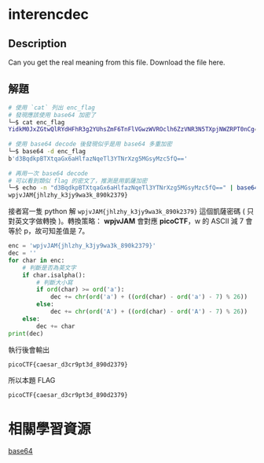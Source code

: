 # interencdec

## Description
Can you get the real meaning from this file. Download the file here. 

## 解題
```bash
# 使用 `cat` 列出 enc_flag
# 發現應該使用 base64 加密了
└─$ cat enc_flag 
YidkM0JxZGtwQlRYdHFhR3g2YUhsZmF6TnFlVGwzWVROclh6ZzVNR3N5TXpjNWZRPT0nCg==
                                                                           
# 使用 base64 decode 後發現似乎是用 base64 多重加密
└─$ base64 -d enc_flag
b'd3BqdkpBTXtqaGx6aHlfazNqeTl3YTNrXzg5MGsyMzc5fQ=='
                                                                           
# 再用一次 base64 decode
# 可以看到類似 flag 的密文了，推測是用凱薩加密
└─$ echo -n "d3BqdkpBTXtqaGx6aHlfazNqeTl3YTNrXzg5MGsyMzc5fQ==" | base64 -d
wpjvJAM{jhlzhy_k3jy9wa3k_890k2379}
```

接者寫一隻 python 解 `wpjvJAM{jhlzhy_k3jy9wa3k_890k2379}` 這個凱薩密碼 ( 只對英文字做轉換 )。轉換策略：
**wpjvJAM** 會對應 **picoCTF**，w 的 ASCII 減 7 會等於 p，故可知差值是 7。
```python
enc = 'wpjvJAM{jhlzhy_k3jy9wa3k_890k2379}'
dec = ''
for char in enc:
    # 判斷是否為英文字
    if char.isalpha():
        # 判斷大小寫
        if ord(char) >= ord('a'):
            dec += chr(ord('a') + ((ord(char) - ord('a') - 7) % 26))
        else:
            dec += chr(ord('A') + ((ord(char) - ord('A') - 7) % 26))
    else:
        dec += char
print(dec)
```
執行後會輸出
```bash
picoCTF{caesar_d3cr9pt3d_890d2379}
```
<!-- flag -->
所以本題 FLAG 
```text
picoCTF{caesar_d3cr9pt3d_890d2379}
```

# 相關學習資源
[base64](../Info/base64.md)  